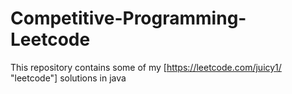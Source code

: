 # Competitive-Programming-Leetcode
This repository contains some of my [https://leetcode.com/juicy1/ "leetcode"] solutions in java
